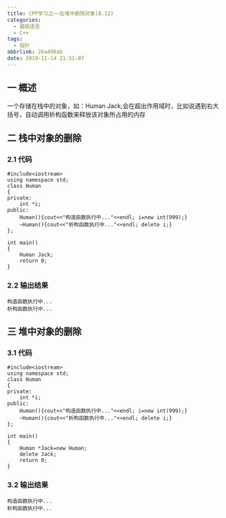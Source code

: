 ```yaml
---
title: CPP学习之——在堆中删除对象(8.12)
categories:
  - 基础语言
  - C++
tags:
  - 指针
abbrlink: 26a498ab
date: 2019-11-14 21:51:07
---
```

## 一 概述

一个存储在栈中的对象，如：Human Jack;会在超出作用域时，比如说遇到右大括号，自动调用析构函数来释放该对象所占用的内存  

<!--more-->

## 二 栈中对象的删除

### 2.1 代码

```
#include<iostream>
using namespace std;
class Human
{
private:
	int *i;
public:
	Human(){cout<<"构造函数执行中..."<<endl; i=new int(999);}
	~Human(){cout<<"析构函数执行中..."<<endl; delete i;}
};

int main()
{
	Human Jack;
	return 0;
}
```

### 2.2 输出结果

```
构造函数执行中...
析构函数执行中...
```

## 三 堆中对象的删除

### 3.1 代码

```
#include<iostream>
using namespace std;
class Human
{
private:
	int *i;
public:
	Human(){cout<<"构造函数执行中..."<<endl; i=new int(999);}
	~Human(){cout<<"析构函数执行中..."<<endl; delete i;}
};

int main()
{
	Human *Jack=new Human;
	delete Jack;
	return 0;
}
```

### 3.2 输出结果

```
构造函数执行中...
析构函数执行中...
```
